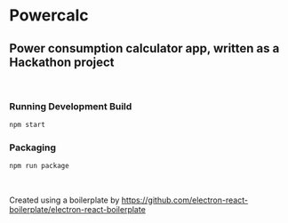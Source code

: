 # Powercalc

## Power consumption calculator app, written as a Hackathon project

<br>

### Running Development Build

```bash
npm start
```

### Packaging

```bash
npm run package
```

<br>

Created using a boilerplate by https://github.com/electron-react-boilerplate/electron-react-boilerplate

